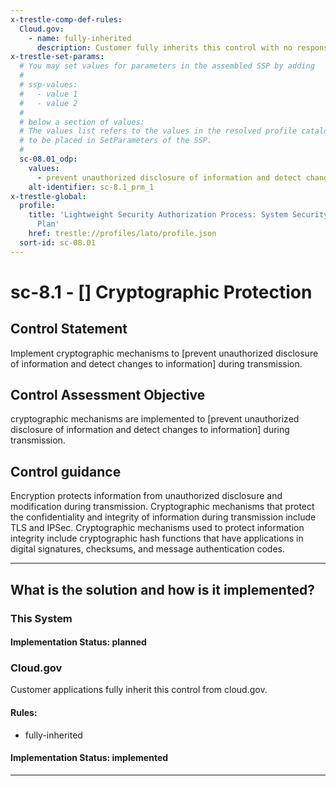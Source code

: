 ```yaml
---
x-trestle-comp-def-rules:
  Cloud.gov:
    - name: fully-inherited
      description: Customer fully inherits this control with no responsibility
x-trestle-set-params:
  # You may set values for parameters in the assembled SSP by adding
  #
  # ssp-values:
  #   - value 1
  #   - value 2
  #
  # below a section of values:
  # The values list refers to the values in the resolved profile catalog, and the ssp-values represent new values
  # to be placed in SetParameters of the SSP.
  #
  sc-08.01_odp:
    values:
      - prevent unauthorized disclosure of information and detect changes to information
    alt-identifier: sc-8.1_prm_1
x-trestle-global:
  profile:
    title: 'Lightweight Security Authorization Process: System Security and Privacy
      Plan'
    href: trestle://profiles/lato/profile.json
  sort-id: sc-08.01
---
```


# sc-8.1 - \[\] Cryptographic Protection

## Control Statement

Implement cryptographic mechanisms to [prevent unauthorized disclosure of information and detect changes to information] during transmission.

## Control Assessment Objective

cryptographic mechanisms are implemented to [prevent unauthorized disclosure of information and detect changes to information] during transmission.

## Control guidance

Encryption protects information from unauthorized disclosure and modification during transmission. Cryptographic mechanisms that protect the confidentiality and integrity of information during transmission include TLS and IPSec. Cryptographic mechanisms used to protect information integrity include cryptographic hash functions that have applications in digital signatures, checksums, and message authentication codes.

______________________________________________________________________

## What is the solution and how is it implemented?

<!-- For implementation status enter one of: implemented, partial, planned, alternative, not-applicable -->

<!-- Note that the list of rules under ### Rules: is read-only and changes will not be captured after assembly to JSON -->

### This System

<!-- Add implementation prose for the main This System component for control: sc-8.1 -->

#### Implementation Status: planned

### Cloud.gov

Customer applications fully inherit this control from cloud.gov.

#### Rules:

  - fully-inherited

#### Implementation Status: implemented

______________________________________________________________________
